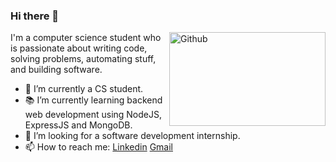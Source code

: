 ### Hi there 👋

<img width="250px" height="150px" align="right" alt="Github" src="https://images.unsplash.com/photo-1525547719571-a2d4ac8945e2?q=80&w=1964&auto=format&fit=crop&ixlib=rb-4.0.3&ixid=M3wxMjA3fDB8MHxwaG90by1wYWdlfHx8fGVufDB8fHx8fA%3D%3D" />

I'm a computer science student who is passionate about writing code, solving problems, automating stuff, and building software.

- 🔭 I’m currently a CS student.
- 📚 I’m currently learning  backend web development using NodeJS, ExpressJS and MongoDB.
- 👯 I’m looking for a software development internship. 
- 📫 How to reach me: [Linkedin](https://www.linkedin.com/in/koussay-hajri/) [Gmail](mailto:hajrikoussay03@gmail.com)

